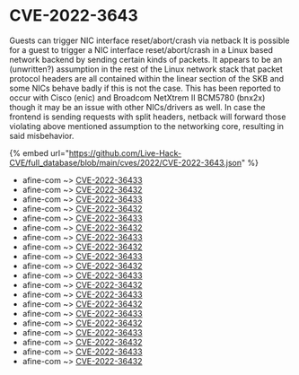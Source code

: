 # CVE-2022-3643

Guests can trigger NIC interface reset/abort/crash via netback It is possible for a guest to trigger a NIC interface reset/abort/crash in a Linux based network backend by sending certain kinds of packets. It appears to be an (unwritten?) assumption in the rest of the Linux network stack that packet protocol headers are all contained within the linear section of the SKB and some NICs behave badly if this is not the case. This has been reported to occur with Cisco (enic) and Broadcom NetXtrem II BCM5780 (bnx2x) though it may be an issue with other NICs/drivers as well. In case the frontend is sending requests with split headers, netback will forward those violating above mentioned assumption to the networking core, resulting in said misbehavior.

{% embed url="https://github.com/Live-Hack-CVE/full_database/blob/main/cves/2022/CVE-2022-3643.json" %}


* afine-com ~> [CVE-2022-36433](https://www.alice-snow.ru/2022/database/cve-2022-3643/cve-2022-36433-afine-com)
* afine-com ~> [CVE-2022-36432](https://www.alice-snow.ru/2022/database/cve-2022-3643/cve-2022-36432-afine-com)
* afine-com ~> [CVE-2022-36433](https://www.alice-snow.ru/2022/database/cve-2022-3643/cve-2022-36433-afine-com)
* afine-com ~> [CVE-2022-36432](https://www.alice-snow.ru/2022/database/cve-2022-3643/cve-2022-36432-afine-com)
* afine-com ~> [CVE-2022-36433](https://www.alice-snow.ru/2022/database/cve-2022-3643/cve-2022-36433-afine-com)
* afine-com ~> [CVE-2022-36432](https://www.alice-snow.ru/2022/database/cve-2022-3643/cve-2022-36432-afine-com)
* afine-com ~> [CVE-2022-36433](https://www.alice-snow.ru/2022/database/cve-2022-3643/cve-2022-36433-afine-com)
* afine-com ~> [CVE-2022-36432](https://www.alice-snow.ru/2022/database/cve-2022-3643/cve-2022-36432-afine-com)
* afine-com ~> [CVE-2022-36433](https://www.alice-snow.ru/2022/database/cve-2022-3643/cve-2022-36433-afine-com)
* afine-com ~> [CVE-2022-36432](https://www.alice-snow.ru/2022/database/cve-2022-3643/cve-2022-36432-afine-com)
* afine-com ~> [CVE-2022-36433](https://www.alice-snow.ru/2022/database/cve-2022-3643/cve-2022-36433-afine-com)
* afine-com ~> [CVE-2022-36432](https://www.alice-snow.ru/2022/database/cve-2022-3643/cve-2022-36432-afine-com)
* afine-com ~> [CVE-2022-36433](https://www.alice-snow.ru/2022/database/cve-2022-3643/cve-2022-36433-afine-com)
* afine-com ~> [CVE-2022-36432](https://www.alice-snow.ru/2022/database/cve-2022-3643/cve-2022-36432-afine-com)
* afine-com ~> [CVE-2022-36433](https://www.alice-snow.ru/2022/database/cve-2022-3643/cve-2022-36433-afine-com)
* afine-com ~> [CVE-2022-36432](https://www.alice-snow.ru/2022/database/cve-2022-3643/cve-2022-36432-afine-com)
* afine-com ~> [CVE-2022-36433](https://www.alice-snow.ru/2022/database/cve-2022-3643/cve-2022-36433-afine-com)
* afine-com ~> [CVE-2022-36432](https://www.alice-snow.ru/2022/database/cve-2022-3643/cve-2022-36432-afine-com)
* afine-com ~> [CVE-2022-36433](https://www.alice-snow.ru/2022/database/cve-2022-3643/cve-2022-36433-afine-com)
* afine-com ~> [CVE-2022-36432](https://www.alice-snow.ru/2022/database/cve-2022-3643/cve-2022-36432-afine-com)